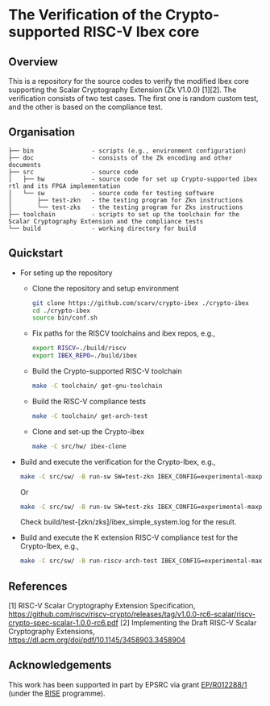 # The Verification of the Crypto-supported RISC-V Ibex core

<!--- -------------------------------------------------------------------- --->

## Overview

This is a repository for the source codes to verify the modified Ibex core supporting the Scalar Cryptography Extension (Zk V1.0.0) [1][2].
The verification consists of two test cases. The first one is random custom test, and the other is based on the compliance test.


<!--- -------------------------------------------------------------------- --->

## Organisation

```
├── bin                - scripts (e.g., environment configuration)
├── doc                - consists of the Zk encoding and other documents
├── src                - source code
│   ├── hw             - source code for set up Crypto-supported ibex rtl and its FPGA implementation
│   └── sw             - source code for testing software
│       ├── test-zkn   - the testing program for Zkn instructions 
│       └── test-zks   - the testing program for Zks instructions
├── toolchain          - scripts to set up the toolchain for the Scalar Cryptography Extension and the compliance tests
└── build              - working directory for build

```

<!--- -------------------------------------------------------------------- --->

## Quickstart

- For seting up the repository

  - Clone the repository and setup environment
  
    ```sh
    git clone https://github.com/scarv/crypto-ibex ./crypto-ibex
    cd ./crypto-ibex
    source bin/conf.sh
    ```

  - Fix paths for the RISCV toolchains and ibex repos, e.g., 
  
    ```sh
    export RISCV=./build/riscv
    export IBEX_REPO=./build/ibex
    ```

  - Build the Crypto-supported RISC-V toolchain 

    ```sh
    make -C toolchain/ get-gnu-toolchain
    ```
  
  - Build the RISC-V compliance tests

    ```sh
    make -C toolchain/ get-arch-test
    ```

  - Clone and set-up the Crypto-ibex

    ```sh
    make -C src/hw/ ibex-clone 
    ```
  
- Build and execute the verification for the Crypto-Ibex, e.g.,

  ```sh
  make -C src/sw/ -B run-sw SW=test-zkn IBEX_CONFIG=experimental-maxperf-pmp-zkn
  ```

  Or

  ```sh
  make -C src/sw/ -B run-sw SW=test-zks IBEX_CONFIG=experimental-maxperf-pmp-zks
  ```
  
  Check build/test-[zkn/zks]/ibex_simple_system.log for the result. 

- Build and execute the K extension RISC-V compliance test for the Crypto-Ibex, e.g.,

  ```sh
  make -C src/sw/ -B run-riscv-arch-test IBEX_CONFIG=experimental-maxperf-pmp-zkn
  ```

## References

[1] RISC-V Scalar Cryptography Extension Specification, https://github.com/riscv/riscv-crypto/releases/tag/v1.0.0-rc6-scalar/riscv-crypto-spec-scalar-1.0.0-rc6.pdf 
[2] Implementing the Draft RISC-V Scalar Cryptography Extensions, https://dl.acm.org/doi/pdf/10.1145/3458903.3458904

## Acknowledgements

This work has been supported in part
by EPSRC via grant
[EP/R012288/1](https://gow.epsrc.ukri.org/NGBOViewGrant.aspx?GrantRef=EP/R012288/1) (under the [RISE](http://www.ukrise.org) programme).
